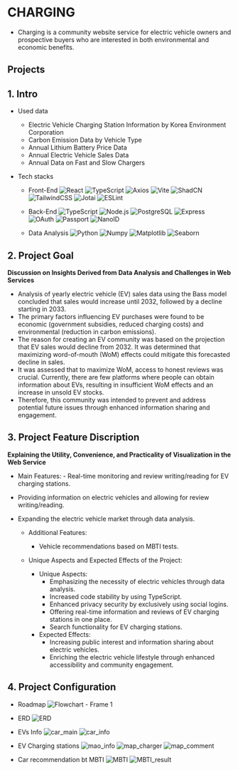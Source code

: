 # CHARGING

- Charging is a community website service for electric vehicle owners and prospective buyers who are interested in both environmental and economic benefits.

## Projects

## 1. Intro

- Used data

  - Electric Vehicle Charging Station Information by Korea Environment Corporation
  - Carbon Emission Data by Vehicle Type
  - Annual Lithium Battery Price Data
  - Annual Electric Vehicle Sales Data
  - Annual Data on Fast and Slow Chargers

- Tech stacks

  - Front-End
    ![React](https://img.shields.io/badge/React-20232A?style=flat-square&logo=react&logoColor=61DAFB)
    ![TypeScript](https://img.shields.io/badge/TypeScript-007ACC?style=flat-square&logo=typescript&logoColor=white)
    ![Axios](https://img.shields.io/badge/Axios-20232A?style=flat-square&logo=axios&logoColor=61DAFB)
    ![Vite](https://img.shields.io/badge/Vite-20232A?style=flat-square&logo=vite&logoColor=AD46EF)
    ![ShadCN](https://img.shields.io/badge/ShadCN-20232A?style=flat-square&logo=shadcn&logoColor=black)
    ![TailwindCSS](https://img.shields.io/badge/TailwindCSS-38B2AC?style=flat-square&logo=tailwind-css&logoColor=white)
    ![Jotai](https://img.shields.io/badge/Jotai-20232A?style=flat-s&logo=jotai&logoColor=61DAFB)
    ![ESLint](https://img.shields.io/badge/ESLint-4B32C3?style=flat-square&logo=eslint&logoColor=white)

  - Back-End
    ![TypeScript](https://img.shields.io/badge/TypeScript-007ACC?style=flat-square&logo=typescript&logoColor=white)
    ![Node.js](https://img.shields.io/badge/Node.js-43853D?style=flat-square&logo=node-dot-js&logoColor=white)
    ![PostgreSQL](https://img.shields.io/badge/PostgreSQL-316192?style=flat-square&logo=postgresql&logoColor=white)
    ![Express](https://img.shields.io/badge/Express-000000?style=flat-square&logo=express&logoColor=white)
    ![OAuth](https://img.shields.io/badge/OAuth-000000?style=flat-square&logo=oauth&logoColor=white)
    ![Passport](https://img.shields.io/badge/Passport-34E27A?style=flat-square&logo=passport&logoColor=white)
    ![NanoID](https://img.shields.io/badge/NanoID-000000?style=flat-square&logo=nanoid&logoColor=white)

  - Data Analysis
    ![Python](https://img.shields.io/badge/Python-3776AB?style=flat-square&logo=python&logoColor=white)
    ![Numpy](https://img.shields.io/badge/Numpy-013243?style=flat-square&logo=numpy&logoColor=white)
    ![Matplotlib](https://img.shields.io/badge/Matplotlib-000000?style=flat-square&logo=matplotlib&logoColor=white)
    ![Seaborn](https://img.shields.io/badge/Seaborn-3776AB?style=flat-square&logo=seaborn&logoColor=white)

## 2. Project Goal

**Discussion on Insights Derived from Data Analysis and Challenges in Web Services**

- Analysis of yearly electric vehicle (EV) sales data using the Bass model concluded that sales would increase until 2032, followed by a decline starting in 2033.
- The primary factors influencing EV purchases were found to be economic (government subsidies, reduced charging costs) and environmental (reduction in carbon emissions).
- The reason for creating an EV community was based on the projection that EV sales would decline from 2032. It was determined that maximizing word-of-mouth (WoM) effects could mitigate this forecasted decline in sales.
- It was assessed that to maximize WoM, access to honest reviews was crucial. Currently, there are few platforms where people can obtain information about EVs, resulting in insufficient WoM effects and an increase in unsold EV stocks.
- Therefore, this community was intended to prevent and address potential future issues through enhanced information sharing and engagement.

## 3. Project Feature Discription

**Explaining the Utility, Convenience, and Practicality of Visualization in the Web Service**

- Main Features: - Real-time monitoring and review writing/reading for EV charging stations.
- Providing information on electric vehicles and allowing for review writing/reading.
- Expanding the electric vehicle market through data analysis.

  - Additional Features:

    - Vehicle recommendations based on MBTI tests.

  - Unique Aspects and Expected Effects of the Project:
    - Unique Aspects:
      - Emphasizing the necessity of electric vehicles through data analysis.
      - Increased code stability by using TypeScript.
      - Enhanced privacy security by exclusively using social logins.
      - Offering real-time information and reviews of EV charging stations in one place.
      - Search functionality for EV charging stations.
    - Expected Effects:
      - Increasing public interest and information sharing about electric vehicles.
      - Enriching the electric vehicle lifestyle through enhanced accessibility and community engagement.

## 4. Project Configuration

- Roadmap
  ![Flowchart - Frame 1](https://github.com/user-attachments/assets/fb505957-9566-419d-bf1d-f2f753536d6a)

- ERD
  ![ERD](https://github.com/user-attachments/assets/ed9c1c2c-582e-4077-9ed8-665ee5325dfa)

- EVs Info
  ![car_main](https://github.com/user-attachments/assets/3df28fad-1f3d-4713-a03f-c82f34512eec)
  ![car_info](https://github.com/user-attachments/assets/2e46f9f4-e229-4afb-977c-09fdb9f2ce0e)

- EV Charging stations
  ![mao_info](https://github.com/user-attachments/assets/529a1855-468d-47fa-b762-b89c1cbf3610)
  ![map_charger](https://github.com/user-attachments/assets/5b0bf348-679f-4734-8476-a76b28afa3aa)
  ![map_comment](https://github.com/user-attachments/assets/556d156f-f351-4e09-aeb9-b131cc25ca3b)

- Car recommendation bt MBTI
  ![MBTI](https://github.com/user-attachments/assets/2494cc37-5b52-49d7-badb-4215b861aa7f)
  ![MBTI_result](https://github.com/user-attachments/assets/26b16957-c894-4815-893e-83531ec24f23)
